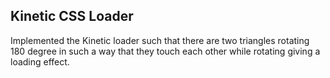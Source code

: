 ## Kinetic CSS Loader
Implemented the Kinetic loader such that there are two triangles rotating 180 degree in such a way that they touch each other while rotating giving a loading effect.